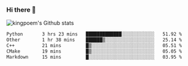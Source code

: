 ### Hi there 👋

![kingpoem's Github stats](https://github-readme-stats.vercel.app/api?username=kingpoem&show_icons=true)

  <!--START_SECTION:waka-->

```txt
Python       3 hrs 23 mins   █████████████░░░░░░░░░░░░   51.92 %
Other        1 hr 38 mins    ██████▒░░░░░░░░░░░░░░░░░░   25.14 %
C++          21 mins         █▒░░░░░░░░░░░░░░░░░░░░░░░   05.51 %
CMake        19 mins         █▒░░░░░░░░░░░░░░░░░░░░░░░   05.05 %
Markdown     15 mins         █░░░░░░░░░░░░░░░░░░░░░░░░   03.95 %
```

<!--END_SECTION:waka-->
<!--
**kingpoem/kingpoem** is a ✨ _special_ ✨ repository because its `README.md` (this file) appears on your GitHub profile.

Here are some ideas to get you started:

- 🔭 I’m currently working on ...
- 🌱 I’m currently learning ...
- 👯 I’m looking to collaborate on ...
- 🤔 I’m looking for help with ...
- 💬 Ask me about ...
- 📫 How to reach me: ...
- 😄 Pronouns: ...
- ⚡ Fun fact: ...
-->
